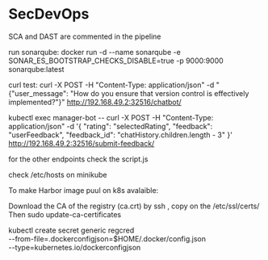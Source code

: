 # SecDevOps


SCA and DAST are commented in the pipeline 

run sonarqube: docker run -d --name sonarqube -e SONAR_ES_BOOTSTRAP_CHECKS_DISABLE=true -p 9000:9000 sonarqube:latest

curl test: curl -X POST -H "Content-Type: application/json" -d "{\"user_message\": \"How do you ensure that version control is effectively implemented?\"}" http://192.168.49.2:32516/chatbot/


kubectl exec manager-bot -- curl -X POST -H "Content-Type: application/json" -d '{
    "rating": "selectedRating",
    "feedback": "userFeedback",
    "feedback_id": "chatHistory.children.length - 3"
}' http://192.168.49.2:32516/submit-feedback/


for the other endpoints check the script.js 

check /etc/hosts on minikube 


To make Harbor image puul on k8s avalaible:

Download the CA of the registry (ca.crt)
by ssh , copy on the /etc/ssl/certs/
Then sudo update-ca-certificates

kubectl create secret generic regcred \
    --from-file=.dockerconfigjson=$HOME/.docker/config.json \
    --type=kubernetes.io/dockerconfigjson

